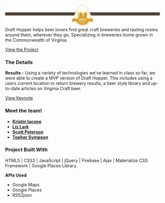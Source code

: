 ![Alt text](/assets/images/beerHopperBarCenter.png?raw=true "Beer Hopper")
Draft Hopper helps beer lovers find great craft breweries and tasting rooms around them, wherever they go. Specializing in breweries home grown in the Commonwealth of Virginia.

[View the Project](https://elark2016.github.io/Draft-Hopper/)

### The Details

**Results** - Using a variety of technologies we’ve learned in class so far, we were able to create a MVP version of Draft Hopper. This includes using a users current location to return brewery results, a beer style library and up-to-date articles on Virginia Craft beer.  

[View Keynote](https://elark2016.github.io/Draft-Hopper/draft-hopper.pdf)

### Meet the team!

* [**Kristin Iacone**](https://github.com/kiacone)
* [**Liz Lark**](https://github.com/ELark2016)
* [**Scott Peterson**](https://github.com/scottpetersonva)
* [**Topher Sympson**](https://github.com/tophersymps)

### Project Built With

HTML5 | CSS3 | JavaScript | jQuery | Firebase | Ajax |  Materialize CSS Framework | Google Places Library

**APIs Used**
* Google Maps
* Google Places
* RSS2json
